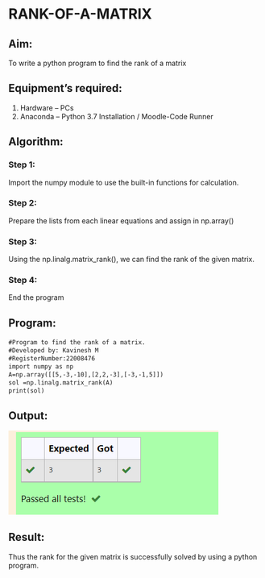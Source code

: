 # RANK-OF-A-MATRIX
## Aim:
To write a python program to find the rank of a matrix
## Equipment’s required:
1. 	Hardware – PCs
2. 	Anaconda – Python 3.7 Installation / Moodle-Code Runner
## Algorithm:
### Step 1: 
Import the numpy module to use the built-in functions for calculation.
### Step 2: 
Prepare the lists from each linear equations and assign in np.array()
### Step 3:
 Using the np.linalg.matrix_rank(), we can find the rank of the given matrix.
### Step 4: 
End the program
## Program:
```
#Program to find the rank of a matrix.
#Developed by: Kavinesh M
#RegisterNumber:22008476
import numpy as np
A=np.array([[5,-3,-10],[2,2,-3],[-3,-1,5]])
sol =np.linalg.matrix_rank(A)
print(sol)
```
## Output:
![rank](rank.png)
## Result:
Thus the rank for the given matrix is successfully solved by  using a python program.































































































































































































































































